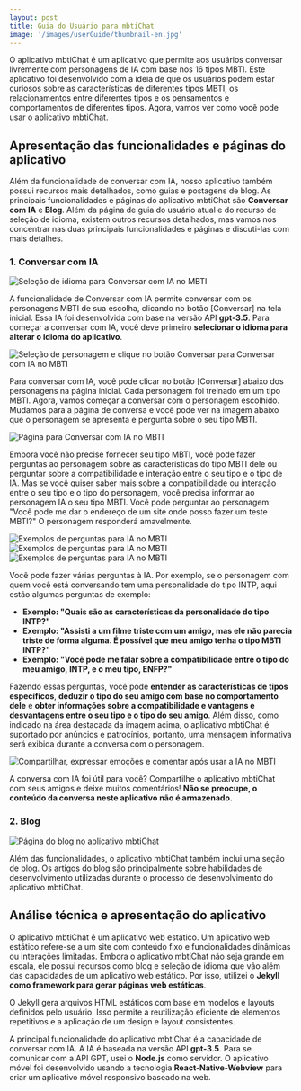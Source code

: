 ```yaml
---
layout: post
title: Guia do Usuário para mbtiChat
image: '/images/userGuide/thumbnail-en.jpg'
---
```

O aplicativo mbtiChat é um aplicativo que permite aos usuários conversar livremente com personagens de IA com base nos 16 tipos MBTI. Este aplicativo foi desenvolvido com a ideia de que os usuários podem estar curiosos sobre as características de diferentes tipos MBTI, os relacionamentos entre diferentes tipos e os pensamentos e comportamentos de diferentes tipos. Agora, vamos ver como você pode usar o aplicativo mbtiChat.

## Apresentação das funcionalidades e páginas do aplicativo
Além da funcionalidade de conversar com IA, nosso aplicativo também possui recursos mais detalhados, como guias e postagens de blog. As principais funcionalidades e páginas do aplicativo mbtiChat são **Conversar com IA** e **Blog**. Além da página de guia do usuário atual e do recurso de seleção de idioma, existem outros recursos detalhados, mas vamos nos concentrar nas duas principais funcionalidades e páginas e discuti-las com mais detalhes.

### 1. Conversar com IA
![Seleção de idioma para Conversar com IA no MBTI](/images/userGuide/userguide-1.jpg)

A funcionalidade de Conversar com IA permite conversar com os personagens MBTI de sua escolha, clicando no botão [Conversar] na tela inicial. Essa IA foi desenvolvida com base na versão API **gpt-3.5**. Para começar a conversar com IA, você deve primeiro **selecionar o idioma para alterar o idioma do aplicativo**.

![Seleção de personagem e clique no botão Conversar para Conversar com IA no MBTI](/images/userGuide/userguide-2.jpg)

Para conversar com IA, você pode clicar no botão [Conversar] abaixo dos personagens na página inicial. Cada personagem foi treinado em um tipo MBTI. Agora, vamos começar a conversar com o personagem escolhido. Mudamos para a página de conversa e você pode ver na imagem abaixo que o personagem se apresenta e pergunta sobre o seu tipo MBTI.

![Página para Conversar com IA no MBTI](/images/userGuide/userguide-3.jpg)

Embora você não precise fornecer seu tipo MBTI, você pode fazer perguntas ao personagem sobre as características do tipo MBTI dele ou perguntar sobre a compatibilidade e interação entre o seu tipo e o tipo de IA. Mas se você quiser saber mais sobre a compatibilidade ou interação entre o seu tipo e o tipo do personagem, você precisa informar ao personagem IA o seu tipo MBTI. Você pode perguntar ao personagem: "Você pode me dar o endereço de um site onde posso fazer um teste MBTI?" O personagem responderá amavelmente.

![Exemplos de perguntas para IA no MBTI](/images/userGuide/userguide-4.jpg)
![Exemplos de perguntas para IA no MBTI](/images/userGuide/userguide-5.jpg)
![Exemplos de perguntas para IA no MBTI](/images/userGuide/userguide-6.jpg)

Você pode fazer várias perguntas à IA. Por exemplo, se o personagem com quem você está conversando tem uma personalidade do tipo INTP, aqui estão algumas perguntas de exemplo:

- **Exemplo: "Quais são as características da personalidade do tipo INTP?"**
- **Exemplo: "Assisti a um filme triste com um amigo, mas ele não parecia triste de forma alguma. É possível que meu amigo tenha o tipo MBTI INTP?"**
- **Exemplo: "Você pode me falar sobre a compatibilidade entre o tipo do meu amigo, INTP, e o meu tipo, ENFP?"**

Fazendo essas perguntas, você pode **entender as características de tipos específicos**, **deduzir o tipo do seu amigo com base no comportamento dele** e **obter informações sobre a compatibilidade e vantagens e desvantagens entre o seu tipo e o tipo do seu amigo**. Além disso, como indicado na área destacada da imagem acima, o aplicativo mbtiChat é suportado por anúncios e patrocínios, portanto, uma mensagem informativa será exibida durante a conversa com o personagem.

![Compartilhar, expressar emoções e comentar após usar a IA no MBTI](/images/userGuide/userguide-7.jpg)

A conversa com IA foi útil para você? Compartilhe o aplicativo mbtiChat com seus amigos e deixe muitos comentários! **Não se preocupe, o conteúdo da conversa neste aplicativo não é armazenado.**

### 2. Blog
![Página do blog no aplicativo mbtiChat](/images/userGuide/userguide-8.jpg)

Além das funcionalidades, o aplicativo mbtiChat também inclui uma seção de blog. Os artigos do blog são principalmente sobre habilidades de desenvolvimento utilizadas durante o processo de desenvolvimento do aplicativo mbtiChat.

## Análise técnica e apresentação do aplicativo
O aplicativo mbtiChat é um aplicativo web estático. Um aplicativo web estático refere-se a um site com conteúdo fixo e funcionalidades dinâmicas ou interações limitadas. Embora o aplicativo mbtiChat não seja grande em escala, ele possui recursos como blog e seleção de idioma que vão além das capacidades de um aplicativo web estático. Por isso, utilizei o **Jekyll como framework para gerar páginas web estáticas**.

O Jekyll gera arquivos HTML estáticos com base em modelos e layouts definidos pelo usuário. Isso permite a reutilização eficiente de elementos repetitivos e a aplicação de um design e layout consistentes.

A principal funcionalidade do aplicativo mbtiChat é a capacidade de conversar com IA. A IA é baseada na versão API **gpt-3.5**. Para se comunicar com a API GPT, usei o **Node.js** como servidor. O aplicativo móvel foi desenvolvido usando a tecnologia **React-Native-Webview** para criar um aplicativo móvel responsivo baseado na web.
